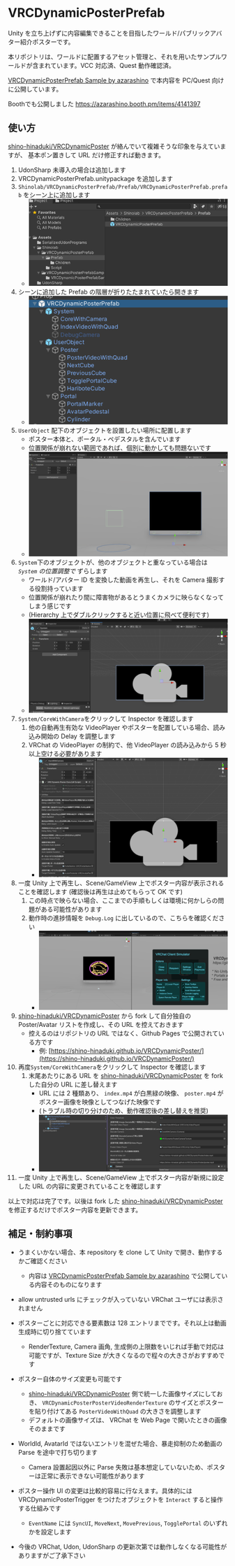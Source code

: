# VRCDynamicPosterPrefab

Unity を立ち上げずに内容編集できることを目指したワールド/パブリックアバター紹介ポスターです。

本リポジトリは、ワールドに配置するアセット管理と、それを用いたサンプルワールドが含まれています。VCC 対応済、Quest 動作確認済。

[VRCDynamicPosterPrefab Sample by azarashino](https://vrchat.com/home/launch?worldId=wrld_44b2393f-0e43-4ba8-8ad1-da3a5e5b01d9) で本内容を PC/Quest 向けに公開しています。

Boothでも公開しました https://azarashino.booth.pm/items/4141397

## 使い方

[shino-hinaduki/VRCDynamicPoster](https://github.com/shino-hinaduki/VRCDynamicPoster) が絡んでいて複雑そうな印象を与えていますが、 基本ポン置きして URL だけ修正すれば動きます。

1. UdonSharp 未導入の場合は追加します
1. VRCDynamicPosterPrefab.unitypackage を追加します
1. `Shinolab/VRCDynamicPosterPrefab/Prefab/VRCDynamicPosterPrefab.prefab` をシーン上に追加します
   - ![1.png](screenshot~/1.png)
1. シーンに追加した Prefab の階層が折りたたまれていたら開きます
   - ![2.png](screenshot~/2.png)
1. `UserObject` 配下のオブジェクトを設置したい場所に配置します
   - ポスター本体と、ポータル・ペデスタルを含んでいます
   - 位置関係が崩れない範囲であれば、個別に動かしても問題ないです
   - ![5.png](screenshot~/5.png)
1. `System`下のオブジェクトが、他のオブジェクトと重なっている場合は _`System` の位置調整で_ ずらします
   - ワールド/アバター ID を変換した動画を再生し、それを Camera 撮影する役割持っています
   - 位置関係が崩れたり間に障害物があるとうまくカメラに映らなくなってしまう感じです
   - (Hierarchy 上でダブルクリックすると近い位置に飛べて便利です)
   - ![3.png](screenshot~/3.png)
1. `System/CoreWithCamera`をクリックして Inspector を確認します
   1. 他の自動再生有効な VideoPlayer やポスターを配置している場合、読み込み開始の Delay を調整します
   1. VRChat の VideoPlayer の制約で、他 VideoPlayer の読み込みから 5 秒以上空ける必要があります
      - ![4.png](screenshot~/4.png)
1. 一度 Unity 上で再生し、Scene/GameView 上でポスター内容が表示されることを確認します (確認後は再生は止めてもらって OK です)
   1. この時点で映らない場合、ここまでの手順もしくは環境に何かしらの問題がある可能性があります
   1. 動作時の進捗情報を `Debug.Log` に出しているので、こちらを確認ください
      - ![7.png](screenshot~/7.png)
1. [shino-hinaduki/VRCDynamicPoster](https://github.com/shino-hinaduki/VRCDynamicPoster) から fork して自分独自の Poster/Avatar リストを作成し、その URL を控えておきます
   - 控えるのはリポジトリの URL ではなく、Github Pages で公開されている方です
     - 例: [https://shino-hinaduki.github.io/VRCDynamicPoster/](https://shino-hinaduki.github.io/VRCDynamicPoster/)
1. 再度`System/CoreWithCamera`をクリックして Inspector を確認します
   1. 末尾あたりにある URL を [shino-hinaduki/VRCDynamicPoster](https://github.com/shino-hinaduki/VRCDynamicPoster) を fork した自分の URL に差し替えます
      - URL には 2 種類あり、 `index.mp4` が白黒緑の映像、 `poster.mp4` がポスター画像を映像としてつなげた映像です
      - (トラブル時の切り分けのため、動作確認後の差し替えを推奨)
      - ![6.png](screenshot~/6.png)
1. 一度 Unity 上で再生し、Scene/GameView 上でポスター内容が新規に設定した URL の内容に変更されていることを確認します

以上で対応は完了です。以後は fork した [shino-hinaduki/VRCDynamicPoster](https://github.com/shino-hinaduki/VRCDynamicPoster) を修正するだけでポスター内容を更新できます。

## 補足・制約事項

- うまくいかない場合、本 repository を clone して Unity で開き、動作するかご確認ください
  - 内容は [VRCDynamicPosterPrefab Sample by azarashino](https://vrchat.com/home/launch?worldId=wrld_44b2393f-0e43-4ba8-8ad1-da3a5e5b01d9) で公開している内容そのものになります
- allow untrusted urls にチェックが入っていない VRChat ユーザには表示されません
- ポスターごとに対応できる要素数は 128 エントリまでです。それ以上は動画生成時に切り捨てています
  - RenderTexture, Camera 画角, 生成側の上限数をいじれば手動で対応は可能ですが、Texture Size が大きくなるので程々の大きさがおすすめです
- ポスター自体のサイズ変更も可能です
  - [shino-hinaduki/VRCDynamicPoster](https://github.com/shino-hinaduki/VRCDynamicPoster) 側で統一した画像サイズにしておき、 `VRCDynamicPosterPosterVideoRenderTexture` のサイズとポスターを貼り付けてある `PosterVideoWithQuad` の大きさを調整します
  - デフォルトの画像サイズは、 VRChat を Web Page で開いたときの画像そのままです
- WorldId, AvatarId ではないエントリを混ぜた場合、暴走抑制のため動画の Parse を途中で打ち切ります

  - Camera 設置起因以外に Parse 失敗は基本想定していないため、ポスターは正常に表示できない可能性があります

- ポスター操作 UI の変更は比較的容易に行なえます。具体的には VRCDynamicPosterTrigger をつけたオブジェクトを `Interact` すると操作する仕組みです
  - `EventName` には `SyncUI`, `MoveNext`, `MovePrevious`, `TogglePortal` のいずれかを設定します
- 今後の VRChat, Udon, UdonSharp の更新次第では動作しなくなる可能性がありますがご了承下さい
